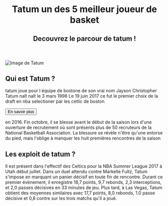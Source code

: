 <div class="container">
  <header>
    <h1>Tatum un des 5 meilleur joueur de basket</h1>
    <h2>Decouvrez le parcour de tatum !</h2>
  </header>

  <section class="content">
    <img src="https://via.placeholder.com/300" alt="Image de Tatum" class="tatum-image" />
    <div class="description">
      <h2>Qui est Tatum ?</h2>
      <p>
     tatum joue pour l équipe de bostone de son vrai nom Jayson Christopher Tatum naît naît le 3 mars 1998 Le 19 juin 2017 ce fut le premier choix de la draft en nba selectioner par les cetlic de boston
      </p>
      <button id="revealMore">En savoir plus</button>
      <p id="extraInfo" class="hidden">
      en 2016. Fin octobre, il se blesse avant le début de la saison lors d'une ouverture de recrutement où sont présents plus de 50 recruteurs de la National Basketball Association. La blessure se révèle n'être qu'une entorse du pied, mais l'oblige à manquer les huit premières rencontres de la saison
      <h2>Les exploit de tatum ?</h2>
      Il est présent dans l'effectif des Celtics pour la NBA Summer League 2017 à Utah début juillet. Dans un duel attendu contre Markelle Fultz, Tatum s'impose en marquant un panier décisif en toute fin de rencontre. Durant ce premier événement, il enregistre 18,7 points, 9,7 rebonds, 2,3 interceptions, et 2,0 passes décisives en 33 minutes de jeu. Plus tard, à Las Vegas, Tatum obtient des moyennes similaires avec 17,7 points, 8,0 rebonds, 1.0 passe décisive et 0,8 contre sur les trois matchs qu'il a joué.
    </p>
    </div>
  </section>
</div>
